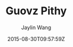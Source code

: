 ---
title: "Guovz Pithy"
github: https://github.com/guovz/pithy
demo: http://www.guovz.com
author: Jaylin Wang

ssg:
  - Jekyll
cms:
  - No Cms
date: 2015-08-30T09:57:59Z
github_branch: master
description: "a jekyll theme"
stale: true
---